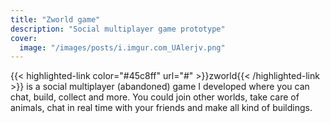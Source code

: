 ```yaml
---
title: "Zworld game"
description: "Social multiplayer game prototype"
cover:
  image: "/images/posts/i.imgur.com_UAlerjv.png"
---
```

{{< highlighted-link color="#45c8ff" url="#" >}}zworld{{< /highlighted-link >}} is a social multiplayer (abandoned) game I developed where you can chat, build, collect and more. You could join other worlds, take care of animals, chat in real time with your friends and make all kind of buildings.
